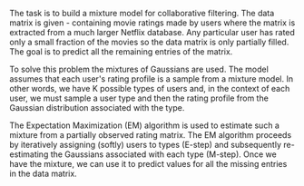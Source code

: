 The task is to build a mixture model for collaborative filtering. 
The data matrix is given - containing movie ratings made by users where the matrix is extracted from a much larger Netflix database. 
Any particular user has rated only a small fraction of the movies so the data matrix is only partially filled. 
The goal is to predict all the remaining entries of the matrix.

To solve this problem the mixtures of Gaussians are used. 
The model assumes that each user's rating profile is a sample from a mixture model. 
In other words, we have K possible types of users and, in the context of each user, we must sample a user type and then the rating profile from the Gaussian distribution associated with the type. 

The Expectation Maximization (EM) algorithm is used to estimate such a mixture from a partially observed rating matrix. 
The EM algorithm proceeds by iteratively assigning (softly) users to types (E-step) and subsequently re-estimating the Gaussians associated with each type (M-step). 
Once we have the mixture, we can use it to predict values for all the missing entries in the data matrix.
